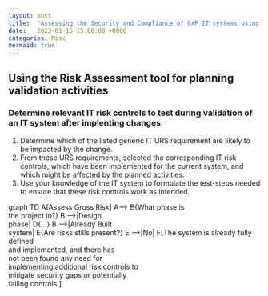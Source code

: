 ```yaml
---
layout: post
title:  "Assessing the Security and Compliance of GxP IT systems using a Risk Assessment Tool"
date:   2023-01-15 15:00:00 +0000
categories: Misc
mermaid: true
---
```

## Using the Risk Assessment tool for planning validation activities
### Determine relevant IT risk controls to test during validation of an IT system after implenting changes
1. Determine which of the listed generic IT URS requirement are likely to be impacted by the change.
2. From these URS requirements, selected the corresponding IT risk controls, which have been implemented for the current system, and which might be affected by the planned activities.
3. Use your knowledge of the IT system to formulate the test-steps needed to ensure that these risk controls work as intended.



<div class="mermaid">
  graph TD
      A[Assess Gross Risk]
        A--> B{What phase is <br> the project in?}
      B -->|Design <br> phase| D{...}
      B -->|Already Built <br> system| E{Are risks stills present?}
      E -->|No| F[The system is already fully defined <br> and implemented, and there has <br> not been found any need for <br> implementing additional risk controls to <br> mitigate security gaps or potentially <br> failing controls.]
</div>

